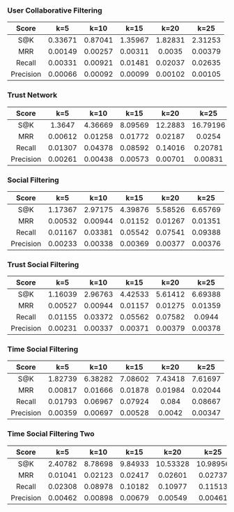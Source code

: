 ### User Collaborative Filtering

|Score|k=5|k=10|k=15|k=20|k=25|
|:-:|:-:|:-:|:-:|:-:|:-:|
|S@K|0.33671|0.87041|1.35967|1.82831|2.31253|
|MRR|0.00149|0.00257|0.00311|0.0035|0.00379|
|Recall|0.00331|0.00921|0.01481|0.02037|0.02635|
|Precision|0.00066|0.00092|0.00099|0.00102|0.00105|

### Trust Network

|Score|k=5|k=10|k=15|k=20|k=25|
|:-:|:-:|:-:|:-:|:-:|:-:|
|S@K|1.3647|4.36669|8.09569|12.2883|16.79196|
|MRR|0.00612|0.01258|0.01772|0.02187|0.0254|
|Recall|0.01307|0.04378|0.08592|0.14016|0.20781|
|Precision|0.00261|0.00438|0.00573|0.00701|0.00831|

### Social Filtering

|Score|k=5|k=10|k=15|k=20|k=25|
|:-:|:-:|:-:|:-:|:-:|:-:|
|S@K|1.17367|2.97175|4.39876|5.58526|6.65769|
|MRR|0.00532|0.00944|0.01152|0.01267|0.01351|
|Recall|0.01167|0.03381|0.05542|0.07541|0.09388|
|Precision|0.00233|0.00338|0.00369|0.00377|0.00376|

### Trust Social Filtering

|Score|k=5|k=10|k=15|k=20|k=25|
|:-:|:-:|:-:|:-:|:-:|:-:|
|S@K|1.16039|2.96763|4.42533|5.61412|6.69388|
|MRR|0.00527|0.00944|0.01157|0.01275|0.01359|
|Recall|0.01155|0.03372|0.05562|0.07582|0.0944|
|Precision|0.00231|0.00337|0.00371|0.00379|0.00378|

### Time Social Filtering

|Score|k=5|k=10|k=15|k=20|k=25|
|:-:|:-:|:-:|:-:|:-:|:-:|
|S@K|1.82739|6.38282|7.08602|7.43418|7.61697|
|MRR|0.00817|0.01666|0.01878|0.01984|0.02044|
|Recall|0.01793|0.06967|0.07924|0.084|0.08667|
|Precision|0.00359|0.00697|0.00528|0.0042|0.00347|

### Time Social Filtering Two

|Score|k=5|k=10|k=15|k=20|k=25|
|:-:|:-:|:-:|:-:|:-:|:-:|
|S@K|2.40782|8.78698|9.84933|10.53328|10.98956|
|MRR|0.01041|0.02123|0.02417|0.02601|0.02737|
|Recall|0.02308|0.08978|0.10182|0.10977|0.11513|
|Precision|0.00462|0.00898|0.00679|0.00549|0.00461|

